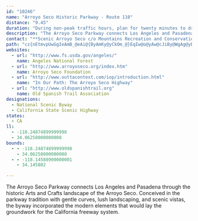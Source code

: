 ```yaml
---
id: "10246"
name: "Arroyo Seco Historic Parkway - Route 110"
distance: "9.45"
duration: "During non-peak traffic hours, plan for twenty minutes to drive or one hour to see the entire byway."
description: "The Arroyo Seco Parkway connects Los Angeles and Pasadena through the historic Arts and Crafts landscape of the Arroyo Seco. Conceived in the parkway tradition with gentle curves, lush landscaping, and scenic vistas, the byway incorporated the modern elements that would lay the groundwork for the California freeway system."
contact: "**Scenic Arroyo Seco c/o Mountains Recreation and Conservation Authority**  \r\n 323-221-9944 x117"
path: "cz{nEtmvpUwGgIeAmB_@eAi@{ByAmKy@yCkOm_@}EqIw@o@yAw@cJiBy@WgAg@yBcBwKaKcPqRsFeHmBwCwF_H{@mAsEkIwEaHgCiEwDyHoAsEyE}Wc@iJY_Co@{B}@cBgJoLoBkBgBmAmGiDcCeAyCY}EIsAUcA_@wZsQmCmC}HwIi@w@cAaCuBgHo@mCSyAI_B\\oOSwCYuAi@_ByAmCiPwVyFqHsB{By@s@oAm@wHmAqA_Ak@}@i@sAUsBDuAt@eENmBKqCa@gBeC{GeE_Hw@_Bi@aBiBgIeAmC_QcWc@u@i@}AqHuk@K}BDcB^{IBwBMue@KaKSeG_@{Bo@sBwAkCoBkBcCiAiAYoBQwEJ_CX}Cl@oJxCcETyiBj@IJ_EF_@H"
websites:
  - url: "http://www.fs.usda.gov/angeles/"
    name: Angeles National Forest
  - url: "http://www.arroyoseco.org/index.htm"
    name: Arroyo Seco Foundation
  - url: "http://www.outtacontext.com/iop/introduction.html"
    name: "In Our Path: The Arroyo Seco Highway"
  - url: "http://www.oldspanishtrail.org"
    name: Old Spanish Trail Association
designations:
  - National Scenic Byway
  - California State Scenic Highway
states:
  - CA
ll:
  - -118.24874899999998
  - 34.06258000000008
bounds:
  - - -118.24874899999998
    - 34.06258000000008
  - - -118.14588900000001
    - 34.145802

---
```


The Arroyo Seco Parkway connects Los Angeles and Pasadena through the historic Arts and Crafts landscape of the Arroyo Seco. Conceived in the parkway tradition with gentle curves, lush landscaping, and scenic vistas, the byway incorporated the modern elements that would lay the groundwork for the California freeway system.
